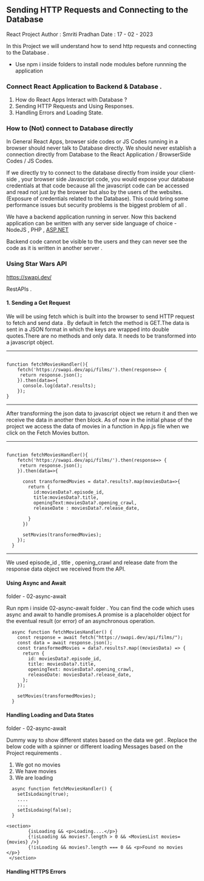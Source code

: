 ## Sending HTTP Requests and Connecting to the Database 
React Project
Author : Smriti Pradhan
Date : 17 - 02 - 2023 

In this Project we will understand how to send http requests and connecting to the Database .

* Use npm i inside folders to install node modules before runnning the application

### Connect React Application to Backend & Database .

1. How do React Apps Interact with Database ?
2. Sending HTTP Requests and Using Responses.
3. Handling Errors and Loading State.

### How to (Not) connect to Database directly

In General React Apps, browser side codes or JS Codes running in a browser should never talk to Database directly. We should never establish a connection directly from Database to the React Application / BrowserSide Codes / JS Codes.

If we directly try to connect to the database directly from inside your client-side , your browser side Javascript code, you would expose your database credentials at that code because all the javascript code can be accessed and read not just by the browser but also by the users of the websites.(Exposure of credentials related to the Database). This could bring some performance issues but security problems is the biggest problem of all .

We have a backend application running in server. Now this backend application can be written with any server side language of choice - NodeJS , PHP , [ASP.NET](http://ASP.NET) 

Backend code cannot be visible to the users and they can never see the code as it is written in another server .

### Using Star Wars API

https://swapi.dev/

RestAPIs . 

#### 1. Sending a Get Request

We will be using fetch which is built into the browser to send HTTP request to fetch and send data . By default in fetch the method is GET.The data is sent in a JSON format in which the keys are wrapped into double quotes.There are no methods and only data. It needs to be transformed into a javascript object.

-------------------------------------------------------------------
```

function fetchMoviesHandler(){
    fetch('https://swapi.dev/api/films/').then(response=> {
     return response.json();
    }).then(data=>{
      console.log(data?.results);
    });
}

```
-------------------------------------------------------------------
After transforming the json data to javascript object we return it and then we receive the data in another then block. As of now in the initial phase of the project we access the data of movies in a function in App.js file when we click on the Fetch Movies button.

-------------------------------------------------------------------
```

function fetchMoviesHandler(){
    fetch('https://swapi.dev/api/films/').then(response=> {
     return response.json();
    }).then(data=>{

      const transformedMovies = data?.results?.map(moviesData=>{
        return {
          id:moviesData?.episode_id,
          title:moviesData?.title,
          openingText:moviesData?.opening_crawl,
          releaseDate : moviesData?.release_date,

        }
      })

      setMovies(transformedMovies);
    });
  }

```
  -------------------------------------------------------------------
  We used episode_id , title , opening_crawl and release date from the response data object we received from the API.

#### Using Async and Await
folder - 02-async-await 

Run npm i inside 02-async-await folder . You can find the code which uses async and await to handle promises.A promise is a placeholder object for the eventual result (or error) of an asynchronous operation.

```
  async function fetchMoviesHandler() {
    const response = await fetch("https://swapi.dev/api/films/");
    const data = await response.json();
    const transformedMovies = data?.results?.map((moviesData) => {
      return {
        id: moviesData?.episode_id,
        title: moviesData?.title,
        openingText: moviesData?.opening_crawl,
        releaseDate: moviesData?.release_date,
      };
    });

    setMovies(transformedMovies);
  }

  ```

  #### Handling Loading and Data States
  folder - 02-async-await 

  Dummy way to show different states based on the data we get . Replace the below code with a spinner or different loading Messages based on the Project requirements . 

  1. We got no movies
  2. We have movies
  3. We are loading

```
  async function fetchMoviesHandler() {
    setIsLodaing(true);
    ....
    ....
    setIsLodaing(false);
  }

<section>
        {isLoading && <p>Loading....</p>}
        {!isLoading && movies?.length > 0 && <MoviesList movies={movies} />}
        {!isLoading && movies?.length === 0 && <p>Found no movies </p>}
 </section>

 ```

#### Handling HTTPS Errors

